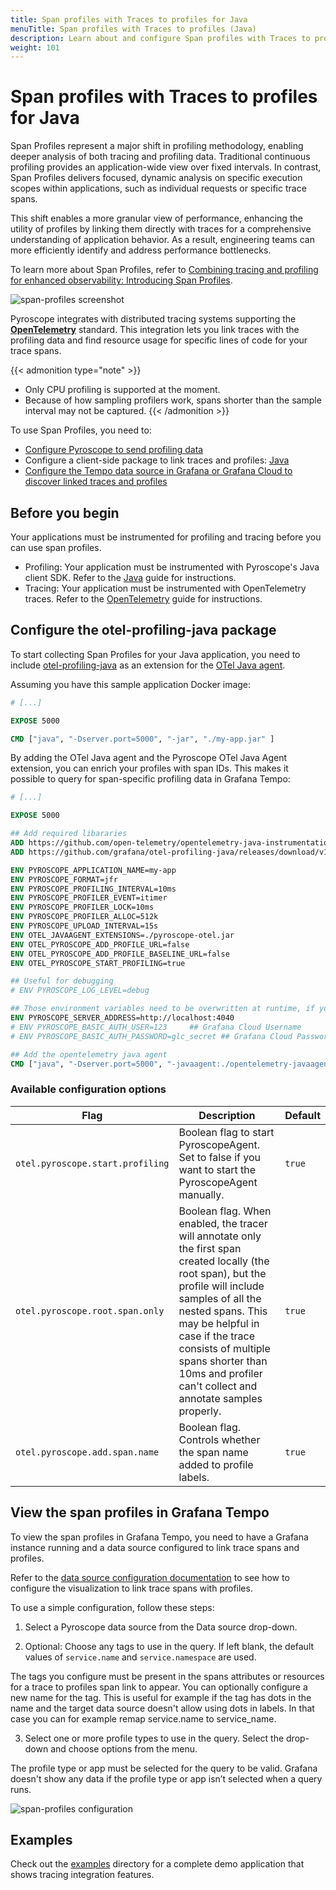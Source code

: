 ```yaml
---
title: Span profiles with Traces to profiles for Java
menuTitle: Span profiles with Traces to profiles (Java)
description: Learn about and configure Span profiles with Traces to profiles in Grafana for the Java language.
weight: 101
---
```


# Span profiles with Traces to profiles for Java

Span Profiles represent a major shift in profiling methodology, enabling deeper analysis of both tracing and profiling data.
Traditional continuous profiling provides an application-wide view over fixed intervals.
In contrast, Span Profiles delivers focused, dynamic analysis on specific execution scopes within applications, such as individual requests or specific trace spans.

This shift enables a more granular view of performance, enhancing the utility of profiles by linking them directly with traces for a comprehensive understanding of application behavior. As a result, engineering teams can more efficiently identify and address performance bottlenecks.

To learn more about Span Profiles, refer to [Combining tracing and profiling for enhanced observability: Introducing Span Profiles](/blog/2024/02/06/combining-tracing-and-profiling-for-enhanced-observability-introducing-span-profiles/).

![span-profiles screenshot](https://grafana.com/static/img/docs/tempo/profiles/tempo-profiles-Span-link-profile-data-source.png)

Pyroscope integrates with distributed tracing systems supporting the [**OpenTelemetry**](https://opentelemetry.io/docs/instrumentation/java/getting-started/) standard.
This integration lets you link traces with the profiling data and find resource usage for specific lines of code for your trace spans.

{{< admonition type="note" >}}
* Only CPU profiling is supported at the moment.
* Because of how sampling profilers work, spans shorter than the sample interval may not be captured.
{{< /admonition >}}

To use Span Profiles, you need to:

* [Configure Pyroscope to send profiling data](../../)
* Configure a client-side package to link traces and profiles: [Java](https://github.com/grafana/otel-profiling-java)
* [Configure the Tempo data source in Grafana or Grafana Cloud to discover linked traces and profiles](/docs/grafana-cloud/connect-externally-hosted/data-sources/tempo/configure-tempo-data-source/)

## Before you begin

Your applications must be instrumented for profiling and tracing before you can use span profiles.

* Profiling: Your application must be instrumented with Pyroscope's Java client SDK. Refer to the [Java](../../language-sdks/java/) guide for instructions.
* Tracing: Your application must be instrumented with OpenTelemetry traces. Refer to the [OpenTelemetry](https://opentelemetry.io/docs/languages/java/getting-started/) guide for instructions.

## Configure the otel-profiling-java package

To start collecting Span Profiles for your Java application, you need to include [otel-profiling-java](https://github.com/pyroscope-io/otel-profiling-java) as an extension
for the [OTel Java agent](https://opentelemetry.io/docs/zero-code/java/agent/).

Assuming you have this sample application Docker image:

```Dockerfile
# [...]

EXPOSE 5000

CMD ["java", "-Dserver.port=5000", "-jar", "./my-app.jar" ]
```

By adding the OTel Java agent and the Pyroscope OTel Java Agent extension, you can enrich your profiles with span IDs. This makes it possible to query for span-specific profiling data in Grafana Tempo:

```Dockerfile
# [...]

EXPOSE 5000

## Add required libararies
ADD https://github.com/open-telemetry/opentelemetry-java-instrumentation/releases/download/v1.17.0/opentelemetry-javaagent.jar opentelemetry-javaagent.jar
ADD https://github.com/grafana/otel-profiling-java/releases/download/v1.0.1/pyroscope-otel.jar pyroscope-otel.jar

ENV PYROSCOPE_APPLICATION_NAME=my-app
ENV PYROSCOPE_FORMAT=jfr
ENV PYROSCOPE_PROFILING_INTERVAL=10ms
ENV PYROSCOPE_PROFILER_EVENT=itimer
ENV PYROSCOPE_PROFILER_LOCK=10ms
ENV PYROSCOPE_PROFILER_ALLOC=512k
ENV PYROSCOPE_UPLOAD_INTERVAL=15s
ENV OTEL_JAVAAGENT_EXTENSIONS=./pyroscope-otel.jar
ENV OTEL_PYROSCOPE_ADD_PROFILE_URL=false
ENV OTEL_PYROSCOPE_ADD_PROFILE_BASELINE_URL=false
ENV OTEL_PYROSCOPE_START_PROFILING=true

## Useful for debugging
# ENV PYROSCOPE_LOG_LEVEL=debug

## Those environment variables need to be overwritten at runtime, if you are using Grafana Cloud
ENV PYROSCOPE_SERVER_ADDRESS=http://localhost:4040
# ENV PYROSCOPE_BASIC_AUTH_USER=123     ## Grafana Cloud Username
# ENV PYROSCOPE_BASIC_AUTH_PASSWORD=glc_secret ## Grafana Cloud Password / API Token

## Add the opentelemetry java agent
CMD ["java", "-Dserver.port=5000", "-javaagent:./opentelemetry-javaagent.jar", "-jar", "./my-app.jar" ]
```

### Available configuration options

| Flag                             | Description                                                                                                                                                                                                                                                                                                             | Default |
|----------------------------------|-------------------------------------------------------------------------------------------------------------------------------------------------------------------------------------------------------------------------------------------------------------------------------------------------------------------------|---------|
| `otel.pyroscope.start.profiling` | Boolean flag to start PyroscopeAgent. Set to false if you want to start the PyroscopeAgent manually.                                                                                                                                                                                                                    | `true`  |
| `otel.pyroscope.root.span.only`  | Boolean flag. When enabled, the tracer will annotate only the first span created locally (the root span), but the profile will include samples of all the nested spans. This may be helpful in case if the trace consists of multiple spans shorter than 10ms and profiler can't collect and annotate samples properly. | `true`  |
| `otel.pyroscope.add.span.name`   | Boolean flag. Controls whether the span name added to profile labels.                                                                                                                                                                                                                                                   | `true`  |

## View the span profiles in Grafana Tempo

To view the span profiles in Grafana Tempo, you need to have a Grafana instance running and a data source configured to link trace spans and profiles.

Refer to the [data source configuration documentation](https://grafana.com/docs/grafana/<GRAFANA_VERSION>/datasources/tempo/configure-tempo-data-source/) to see how to configure the visualization to link trace spans with profiles.

To use a simple configuration, follow these steps:

1. Select a Pyroscope data source from the Data source drop-down.

2. Optional: Choose any tags to use in the query. If left blank, the default values of `service.name` and `service.namespace` are used.

The tags you configure must be present in the spans attributes or resources for a trace to profiles span link to appear. You can optionally configure a new name for the tag. This is useful for example if the tag has dots in the name and the target data source doesn't allow using dots in labels. In that case you can for example remap service.name to service_name.

3. Select one or more profile types to use in the query. Select the drop-down and choose options from the menu.

The profile type or app must be selected for the query to be valid. Grafana doesn't show any data if the profile type or app isn’t selected when a query runs.

![span-profiles configuration](https://grafana.com/static/img/docs/tempo/profiles/Tempo-data-source-profiles-Settings.png)

## Examples

Check out the [examples](https://github.com/grafana/pyroscope/tree/main/examples/tracing/java) directory for a complete demo application that shows tracing integration features.
